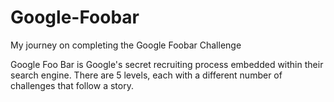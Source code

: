# Google-Foobar
My journey on completing the Google Foobar Challenge

Google Foo Bar is Google's secret recruiting process embedded within their search engine.
There are 5 levels, each with a different number of challenges that follow a story.
